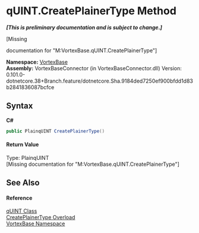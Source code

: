 # qUINT.CreatePlainerType Method 
 _**\[This is preliminary documentation and is subject to change.\]**_

\[Missing <summary> documentation for "M:VortexBase.qUINT.CreatePlainerType"\]

**Namespace:**&nbsp;<a href="N_VortexBase.md">VortexBase</a><br />**Assembly:**&nbsp;VortexBaseConnector (in VortexBaseConnector.dll) Version: 0.101.0-dotnetcore.38+Branch.feature/dotnetcore.Sha.9184ded7250ef900bfdd1d83b2841836087bcfce

## Syntax

**C#**<br />
``` C#
public PlainqUINT CreatePlainerType()
```


#### Return Value
Type: PlainqUINT<br />\[Missing <returns> documentation for "M:VortexBase.qUINT.CreatePlainerType"\]

## See Also


#### Reference
<a href="T_VortexBase_qUINT.md">qUINT Class</a><br /><a href="Overload_VortexBase_qUINT_CreatePlainerType.md">CreatePlainerType Overload</a><br /><a href="N_VortexBase.md">VortexBase Namespace</a><br />
